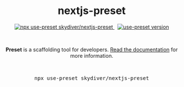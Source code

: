 <p align="center">
  <h1 align="center">nextjs-preset</h1>
  <p align="center">
    <a href="https://github.com/use-preset/use-preset/releases">
      <img alt="npx use-preset skydiver/nextjs-preset" src="https://img.shields.io/badge/use--preset-nextjs-preset-blue?style=flat-square">
    </a>
    &nbsp;
    <a href="https://www.npmjs.com/package/use-preset">
      <img alt="use-preset version" src="https://img.shields.io/npm/v/use-preset?color=32c854&style=flat-square&label=use-preset">
    </a>
  </p>
  <br />
  <p align="center">
    <b>Preset</b> is a scaffolding tool for developers. <a href="https://usepreset.dev/">Read the documentation</a> for more information.
  </p>
  <br />
  <pre align="center">npx use-preset skydiver/nextjs-preset</pre>
  &nbsp;
<p>

